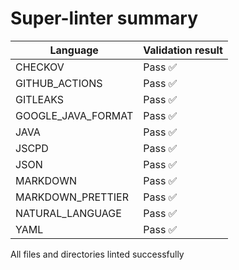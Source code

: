 # Super-linter summary

| Language           | Validation result |
| ------------------ | ----------------- |
| CHECKOV            | Pass ✅           |
| GITHUB_ACTIONS     | Pass ✅           |
| GITLEAKS           | Pass ✅           |
| GOOGLE_JAVA_FORMAT | Pass ✅           |
| JAVA               | Pass ✅           |
| JSCPD              | Pass ✅           |
| JSON               | Pass ✅           |
| MARKDOWN           | Pass ✅           |
| MARKDOWN_PRETTIER  | Pass ✅           |
| NATURAL_LANGUAGE   | Pass ✅           |
| YAML               | Pass ✅           |

All files and directories linted successfully
